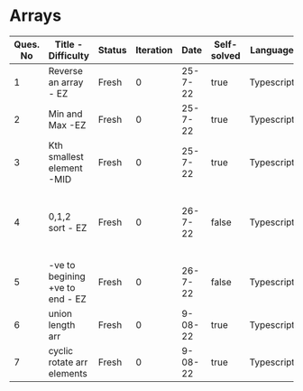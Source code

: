 # Arrays

| Ques. No | Title - Difficulty              | Status | Iteration | Date    | Self-solved | Language   | Note                                |
| -------- | ------------------------------- | ------ | --------- | ------- | ----------- | ---------- | ----------------------------------- |
| 1        | Reverse an array - EZ           | Fresh  | 0         | 25-7-22 | true        | Typescript | none                                |
| 2        | Min and Max -EZ                 | Fresh  | 0         | 25-7-22 | true        | Typescript | none                                |
| 3        | Kth smallest element -MID       | Fresh  | 0         | 25-7-22 | true        | Typescript | get a O(N) solution                 |
| 4        | 0,1,2 sort - EZ                 | Fresh  | 0         | 26-7-22 | false       | Typescript | lookup on the dutch flag algo again |
| 5        | -ve to begining +ve to end - EZ | Fresh  | 0         | 26-7-22 | false       | Typescript | check on pointers                   |
| 6        | union length arr                | Fresh  | 0         | 9-08-22 | true        | Typescript |                                     |
| 7        | cyclic rotate arr elements      | Fresh  | 0         | 9-08-22 | true        | Typescript |                                     |
